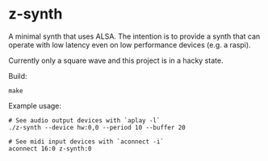 # z-synth

A minimal synth that uses ALSA. The intention is to provide a synth that can operate with low latency even on low performance devices (e.g. a raspi).

Currently only a square wave and this project is in a hacky state.

Build:

```
make
```

Example usage:

```
# See audio output devices with `aplay -l`
./z-synth --device hw:0,0 --period 10 --buffer 20

# See midi input devices with `aconnect -i`
aconnect 16:0 z-synth:0
```
